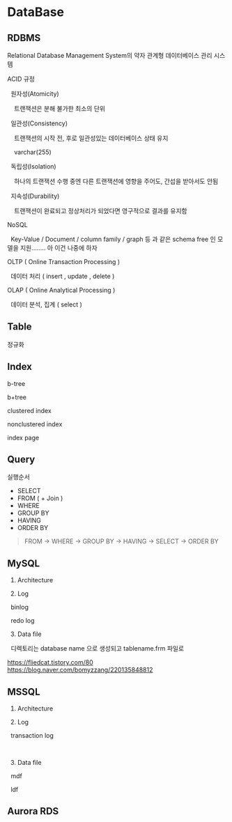 DataBase
========
## RDBMS
Relational Database Management System의 약자 관계형 데이터베이스 관리 시스템 

ACID 규정 

&nbsp;&nbsp;원자성(Atomicity)

&nbsp;&nbsp;&nbsp;&nbsp;트랜잭션은 분해 불가한 최소의 단위

&nbsp;&nbsp;일관성(Consistency)

&nbsp;&nbsp;&nbsp;&nbsp;트랜잭션의 시작 전, 후로 일관성있는 데이터베이스 상태 유지

&nbsp;&nbsp;&nbsp;&nbsp;varchar(255)

&nbsp;&nbsp;독립성(Isolation)

&nbsp;&nbsp;&nbsp;&nbsp;하나의 트랜잭션 수행 중엔 다른 트랜잭션에 영향을 주어도, 간섭을 받아서도 안됨

&nbsp;&nbsp;지속성(Durability)

&nbsp;&nbsp;&nbsp;&nbsp;트랜잭션이 완료되고 정상처리가 되었다면 영구적으로 결과를 유지함 

NoSQL

&nbsp;&nbsp;Key-Value / Document / column family / graph 등 과 같은 schema free 인 모델을 지원........ 아 이건 나중에 하자

OLTP ( Online Transaction Processing )

&nbsp;&nbsp;데이터 처리 ( insert , update , delete )
   
OLAP ( Online Analytical Processing )

&nbsp;&nbsp;데이터 분석, 집계 ( select )

## Table

정규화

## Index

b-tree 

b+tree

clustered index

nonclustered index

index page 

## Query
실행순서
* SELECT
* FROM ( + Join ) 
* WHERE
* GROUP BY
* HAVING
* ORDER BY
> FROM -> WHERE -> GROUP BY -> HAVING -> SELECT -> ORDER BY


## MySQL
1. Architecture

2. Log

&nbsp;&nbsp;binlog

&nbsp;&nbsp;redo log 

3. Data file

&nbsp;&nbsp;디렉토리는 database name 으로 생성되고 tablename.frm 파일로 

https://fliedcat.tistory.com/80
https://blog.naver.com/bomyzzang/220135848812


## MSSQL

1. Architecture

2. Log

&nbsp;&nbsp;transaction log

&nbsp;&nbsp;

3. Data file

&nbsp;&nbsp;mdf

&nbsp;&nbsp;ldf

## Aurora RDS





   
